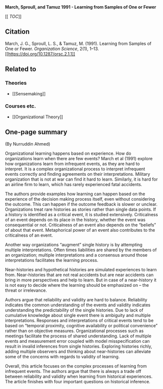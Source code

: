 **March, Sproull, and Tamuz 1991 - Learning from Samples of One or Fewer**

[[ _TOC_]]

## Citation
March, J. G., Sproull, L. S., & Tamuz, M. (1991). Learning from Samples of One or Fewer. *Organization Science*, 2(1), 1–13. [[https://doi.org/10.1287/orsc.2.1.1]]

## Related to

### Theories
* [[Sensemaking]]

### Courses etc.
* [[Organizational Theory]]

## One-page summary

(By Nurruddin Ahmed)

Organizational learning happens based on experience. How do organizations learn when there are few events? March et al (1991) explore how organizations learn from infrequent events, as they are hard to interpret. It is a complex organizational process to interpret infrequent events correctly and finding agreements on their interpretations. Military organization that is not at war can find it hard to learn. Similarly, it is hard for an airline firm to learn, which has rarely experienced fatal accidents. 

The authors provide examples how learning can happen based on the experience of the decision making process itself, even without considering the outcome. This can happen if the outcome feedback is slower or unclear. Organizations treat rare histories as stories rather than single data points. If a history is identified as a critical event, it is studied extensively. Criticalness of an event depends on its place in the history, whether the event was consequential or not. Criticalness of an event also depends on the “beliefs” of about that event. Metaphorical power of an event also contributes to the criticalness of an event. 

Another way organizations “augment” single history is by attempting multiple interpretations.  Often times liabilities are shared by the members of an organization; multiple interpretations and a consensus around those interpretations facilitates the learning process. 

Near-histories and hypothetical histories are simulated experiences to learn from. Near-histories that are not real accidents but are near accidents can bring in more perspectives and help to learn. But in case of a near-history it is not easy to decide where the learning should be emphasized on – the threat or irrelevance. 

Authors argue that reliability and validity are hard to balance. Reliability indicates the common understanding of the events and validity indicates understanding the predictability of the single histories. Due to lack of cumulative knowledge about single event there is ambiguity and multiple interpretations. Responses and interpretations of critical events tend to be based on “temporal proximity, cognitive availability or political convenience” rather than on objective measures. Organizational processes such as meetings facilitate the process of shared understanding. Lack of multiple events and measurement error coupled with model misspecification can result in invalid inferences from single histories. Exploring histories richly, adding multiple observers and thinking about near-histories can alleviate some of the concerns with regards to validity of learning.

Overall, this article focuses on the complex processes of learning from infrequent events. The authors argue that there is always a trade off between reliability and validity when learning from historical experiences. The article finishes with four important questions on historical inference.